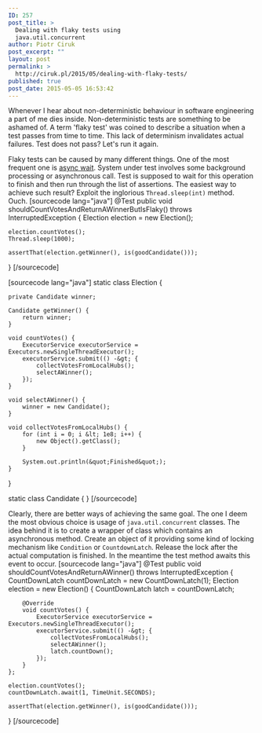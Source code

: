 ```yaml
---
ID: 257
post_title: >
  Dealing with flaky tests using
  java.util.concurrent
author: Piotr Ciruk
post_excerpt: ""
layout: post
permalink: >
  http://ciruk.pl/2015/05/dealing-with-flaky-tests/
published: true
post_date: 2015-05-05 16:53:42
---
```

Whenever I hear about non-deterministic behaviour in software engineering a part of me dies inside. Non-deterministic tests are something to be ashamed of. A term 'flaky test' was coined to describe a situation when a test passes from time to time. This lack of determinism invalidates actual failures. Test does not pass? Let's run it again.

Flaky tests can be caused by many different things. One of the most frequent one is <a href="http://mir.cs.illinois.edu/~qluo2/fse14LuoHEM.pdf" target="_blank">async wait</a>. System under test involves some background processing or asynchronous call. Test is supposed to wait for this operation to finish and then run through the list of assertions.
The easiest way to achieve such result? Exploit the inglorious <code>Thread.sleep(int)</code> method. Ouch.
[sourcecode lang="java"]
@Test
public void shouldCountVotesAndReturnAWinnerButIsFlaky() throws InterruptedException {
	Election election = new Election();

	election.countVotes();
	Thread.sleep(1000);
	
	assertThat(election.getWinner(), is(goodCandidate()));
}
[/sourcecode]

[sourcecode lang="java"]
static class Election {

	private Candidate winner;

	Candidate getWinner() {
		return winner;
	}

	void countVotes() {
		ExecutorService executorService = Executors.newSingleThreadExecutor();
		executorService.submit(() -&gt; {
			collectVotesFromLocalHubs();
			selectAWinner();
		});
	}

	void selectAWinner() {
		winner = new Candidate();
	}

	void collectVotesFromLocalHubs() {
		for (int i = 0; i &lt; 1e8; i++) {
			new Object().getClass();
		}

		System.out.println(&quot;Finished&quot;);
	}


}

static class Candidate {
}
[/sourcecode]
	
Clearly, there are better ways of achieving the same goal. The one I deem the most obvious choice is usage of <code>java.util.concurrent</code> classes. The idea behind it is to create a wrapper of class which contains an asynchronous method. Create an object of it providing some kind of locking mechanism like <code>Condition</code> or <code>CountdownLatch</code>. Release the lock after the actual computation is finished. In the meantime the test method awaits this event to occur.
[sourcecode lang="java"]
@Test
public void shouldCountVotesAndReturnAWinner() throws InterruptedException {
	CountDownLatch countDownLatch = new CountDownLatch(1);
	Election election = new Election() {
		CountDownLatch latch = countDownLatch;

		@Override
		void countVotes() {
			ExecutorService executorService = Executors.newSingleThreadExecutor();
			executorService.submit(() -&gt; {
				collectVotesFromLocalHubs();
				selectAWinner();
				latch.countDown();
			});
		}
	};
	
	election.countVotes();
	countDownLatch.await(1, TimeUnit.SECONDS);

	assertThat(election.getWinner(), is(goodCandidate()));
}
[/sourcecode]